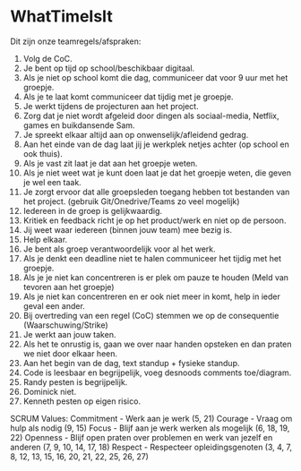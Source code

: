 # WhatTimeIsIt
 
Dit zijn onze teamregels/afspraken:

1. Volg de CoC.
2. Je bent op tijd op school/beschikbaar digitaal.
3. Als je niet op school komt die dag, communiceer dat voor 9 uur met het groepje.
4. Als je te laat komt communiceer dat tijdig met je groepje.
5. Je werkt tijdens de projecturen aan het project.
6. Zorg dat je niet wordt afgeleid door dingen als sociaal-media, Netflix, games en buikdansende Sam.
7. Je spreekt elkaar altijd aan op onwenselijk/afleidend gedrag.
8. Aan het einde van de dag laat jij je werkplek netjes achter (op school en ook thuis).
9. Als je vast zit laat je dat aan het groepje weten.
10. Als je niet weet wat je kunt doen laat je dat het groepje weten, die geven je wel een taak.
11. Je zorgt ervoor dat alle groepsleden toegang hebben tot bestanden van het project. (gebruik Git/Onedrive/Teams zo veel mogelijk)
12. Iedereen in de groep is gelijkwaardig.
13. Kritiek en feedback richt je op het product/werk en niet op de persoon.
14. Jij weet waar iedereen (binnen jouw team) mee bezig is.
15. Help elkaar.
16. Je bent als groep verantwoordelijk voor al het werk.
17. Als je denkt een deadline niet te halen communiceer het tijdig met het groepje.
18. Als je je niet kan concentreren is er plek om pauze te houden (Meld van tevoren aan het groepje)
19. Als je niet kan concentreren en er ook niet meer in komt, help in ieder geval een ander.
20. Bij overtreding van een regel (CoC) stemmen we op de consequentie (Waarschuwing/Strike)
21. Je werkt aan jouw taken.
22. Als het te onrustig is, gaan we over naar handen opsteken en dan praten we niet door elkaar heen.
23. Aan het begin van de dag, text standup + fysieke standup.
24. Code is leesbaar en begrijpelijk, voeg desnoods comments toe/diagram.
25. Randy pesten is begrijpelijk.
26. Dominick niet.
27. Kenneth pesten op eigen risico.


SCRUM Values:
Commitment - Werk aan je werk (5, 21)
Courage - Vraag om hulp als nodig (9, 15)
Focus - Blijf aan je werk werken als mogelijk (6, 18, 19, 22)
Openness - Blijf open praten over problemen en werk van jezelf en anderen (7, 9, 10, 14, 17, 18)
Respect - Respecteer opleidingsgenoten (3, 4, 7, 8, 12, 13, 15, 16, 20, 21, 22, 25, 26, 27)